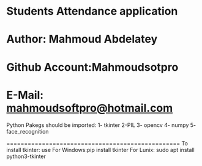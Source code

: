 # Students Attendance application 
# Author: Mahmoud Abdelatey
# Github Account:Mahmoudsotpro
# E-Mail: mahmoudsoftpro@hotmail.com

Python Pakegs should be imported:
1- tkinter
2-PIL
3- opencv
4- numpy
5- face_recognition

=================================================
To install tkinter: use
For Windows:pip install tkinter
For Lunix: sudo apt install python3-tkinter
